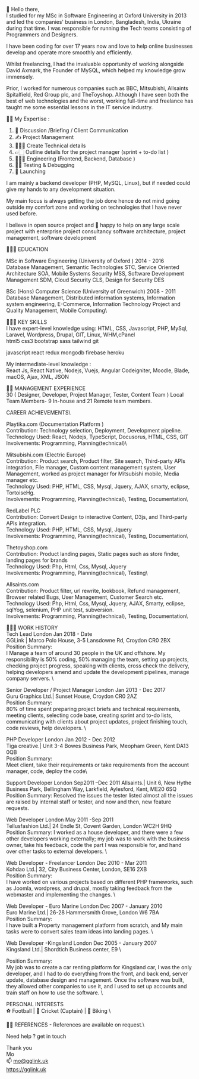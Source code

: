 👋 Hello there,\
I studied for my MSc in Software Engineering at Oxford University in 2013 and led the companies' business in London, Bangladesh, India, Ukraine during that time. I was responsible for running the Tech teams consisting of Programmers and Designers.

I have been coding for over 17 years now and love to help online businesses develop and operate more smoothly and efficiently. 

Whilst freelancing, I had the invaluable opportunity of working alongside David Axmark, the Founder of MySQL, which helped my knowledge grow immensely.

Prior, I worked for numerous companies such as BBC, Mitsubishi, Allsaints Spitalfield, Red Group plc, and TheToyshop. Although I have seen both the best of web technologies and the worst, working full-time and freelance has taught me some essential lessons in the IT service industry.

💪🏼 My Expertise : 
1. 🫱 Discussion /Briefing / Client Communication 
2. ✍️ Project Management 
3. 🧑🏻‍🏫 Create Technical details
4. 👉🏻 Outline details for the project manager (sprint + to-do list )
5. 🧑🏽‍💻 Engineering (Frontend, Backend, Database )
6. 🥷🏽 Testing & Debugging
7. 🚀 Launching

I am mainly a backend developer (PHP, MySQL, Linux), but if needed could give my hands to any development situation.

My main focus is always getting the job done hence do not mind going outside my comfort zone and working on technologies that I have never used before.


I believe in open source project and 💞️ happy to help on any large scale project with enterprise project consultancy software architecture, project management, software development

🧑🏻‍🎓 EDUCATION

MSc in Software Engineering (University of Oxford ) 2014 - 2016\
Database Management, Semantic Technologies STC, Service Oriented Architecture SOA, Mobile Systems Security MSS, Software Development Management SDM, Cloud Security CLS, Design for Security DES
				
BSc (Hons) Computer Science (University of Greenwich) 2008 - 2011\
Database Management, Distributed information systems, Information system engineering, E-Commerce, Information Technology Project and Quality Management, Mobile Computing\

🙋🏻‍♂️ KEY SKILLS\
I have expert-level knowledge using: HTML, CSS, Javascript, PHP, MySql, Laravel, Wordpress, Drupal, GIT, Linux, WHM,cPanel\
html5 css3 bootstrap sass tailwind git

javascript react redux mongodb firebase heroku

My intermediate-level knowledge :\
React Js, React Native, Nodejs, Vuejs, Angular Codeigniter, Moodle, Blade, macOS, Ajax, XML, JSON



👍🏻 MANAGEMENT EXPERIENCE\
30 ( Designer, Developer, Project Manager, Tester, Content Team ) Local Team Members- 9 In-house and 21 Remote team members.


CAREER ACHIEVEMENTS\

Playtika.com (Documentation Platform )\
Contribution: Technology selection, Deployment, Development pipeline.  \
Technology Used: React, Nodejs, TypeScript, Docusorus, HTML, CSS,  GIT\
Involvements:  Programming, Planning(technical)\

Mitsubishi.com (Electric Europe)\
Contribution: Product search, Product filter, Site search, Third-party APIs integration, File manager, Custom content management system, User Management, worked as project manager for Mitsubishi mobile, Media manager etc.\
Technology Used: PHP, HTML, CSS, Mysql, Jquery, AJAX, smarty, eclipse, TortoiseHg.\
Involvements:  Programming, Planning(technical), Testing, Documentation\


RedLabel PLC\
Contribution: Convert Design to interactive Content, D3js, and Third-party APIs integration.\
Technology Used: PHP, HTML, CSS, Mysql, Jquery \
Involvements:  Programming, Planning(technical), Testing, Documentation\




Thetoyshop.com\
Contribution: Product landing pages, Static pages such as store finder, landing pages for brands \
Technology Used: Php, Html, Css, Mysql, Jquery\
Involvements:  Programming, Planning(technical), Testing\

Allsaints.com\
Contribution: Product filter, url rewrite, lookbook, Refund management, Browser related Bugs, User Management, Customer Search etc.  \
Technology Used: Php, Html, Css, Mysql, Jquery, AJAX, Smarty, eclipse, sqlYog, selenium, PHP unit test, subversion.\
Involvements:  Programming, Planning(technical), Testing, Documentation\





🦹🏻‍♂️ WORK HISTORY\
Tech Lead 		 	London  		 Jan 2018 - Date\
GGLink | Marco Polo House, 3-5 Lansdowne Rd, Croydon CR0 2BX\
Position Summary:\
I Manage a team of around 30 people in the UK and offshore. My responsibility is 50% coding, 50% managing the team, setting up projects, checking project progress, speaking with clients, cross check the delivery, helping developers amend and update the development pipelines, manage company servers. \




Senior Developer / Project Manager	London  		Jan 2013 - Dec 2017 \
Guru Graphics Ltd.| Sunset House, Croydon CR0 2AZ\
Position Summary:\
80% of time spent preparing project briefs and technical requirements, meeting clients, selecting code base, creating sprint and to-do lists, communicating with clients about project updates, project finishing touch, code reviews, help developers. \


PHP Developer				London  		Jan 2012 - Dec 2012\
Tiga creative.| Unit 3-4 Bowes Business Park, Meopham Green, Kent DA13 0QB\
Position Summary:\
Meet client, take their requirements or take requirements from the account manager, code, deploy the code\


Support Developer				London		Sep2011 –Dec 2011
Allsaints.| Unit 6, New Hythe Business Park, Bellingham Way, Larkfield, Aylesford, Kent, ME20 6SQ  
Position Summary:
Resolved the issues the tester listed almost all the issues are raised by internal staff or tester, and now and then, new feature requests. 



Web Developer				London		May 2011 -Sep 2011\
Tellusfashion Ltd.| 24 Endle St, Covent Garden, London WC2H 9HQ \
Position Summary:
I worked as a house developer, and there were a few other developers working externally; my job was to work with the business owner, take his feedback, code the part I was responsible for, and hand over other tasks to external developers. \

Web Developer - Freelancer		London		 Dec 2010 - Mar 2011\
Kohdao Ltd.| 32, City Business Center, London, SE16 2XB \
Position Summary:\
I have worked on various projects based on different PHP frameworks, such as Joomla, wordpress, and drupal, mostly taking feedback from the webmaster and implementing the changes. \

Web Developer - Euro Marine		London		 Dec 2007 - January 2010\
Euro Marine Ltd.| 26-28 Hammersmith Grove, London W6 7BA \
Position Summary:\
I have built a Property management platform from scratch, and My main tasks were to convert sales team ideas into landing pages. \




Web Developer -Kingsland		London		 Dec 2005 - January 2007\
Kingsland  Ltd.| Shordtich Business center, E9 \

Position Summary:\
My job was to create a car renting platform for Kingsland car, I was the only developer, and I had to do everything from the front, and back end, server update, database design and management. Once the software was built, they allowed other companies to use it, and I used to set up accounts and train staff on how to use the software. \


PERSONAL INTERESTS\
⚽️ Football | 🏏 Cricket (Captain) | 🚴 Biking \


 ✍🏻 REFERENCES - References are available on request.\


Need help ? get in touch 

Thank you\
Mo\
📫 mo@gglink.uk\
https://gglink.uk
